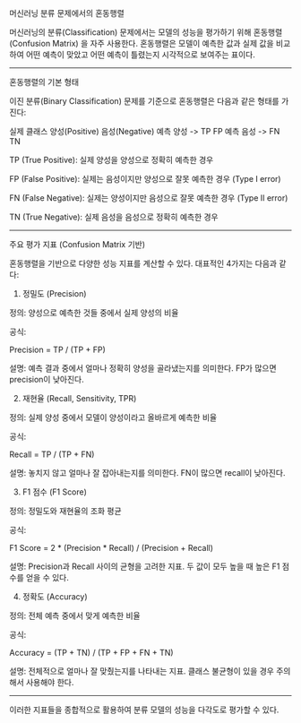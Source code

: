 머신러닝 분류 문제에서의 혼동행렬

머신러닝의 분류(Classification) 문제에서는 모델의 성능을 평가하기 위해 혼동행렬(Confusion Matrix) 을 자주 사용한다. 혼동행렬은 모델이 예측한 값과 실제 값을 비교하여 어떤 예측이 맞았고 어떤 예측이 틀렸는지 시각적으로 보여주는 표이다.


---

혼동행렬의 기본 형태

이진 분류(Binary Classification) 문제를 기준으로 혼동행렬은 다음과 같은 형태를 가진다:

실제 클래스
                양성(Positive)   음성(Negative)
예측 양성  ->     TP               FP
예측 음성  ->     FN               TN

TP (True Positive): 실제 양성을 양성으로 정확히 예측한 경우

FP (False Positive): 실제는 음성이지만 양성으로 잘못 예측한 경우 (Type I error)

FN (False Negative): 실제는 양성이지만 음성으로 잘못 예측한 경우 (Type II error)

TN (True Negative): 실제 음성을 음성으로 정확히 예측한 경우



---

주요 평가 지표 (Confusion Matrix 기반)

혼동행렬을 기반으로 다양한 성능 지표를 계산할 수 있다. 대표적인 4가지는 다음과 같다:

1. 정밀도 (Precision)

정의: 양성으로 예측한 것들 중에서 실제 양성의 비율

공식:

Precision = TP / (TP + FP)

설명: 예측 결과 중에서 얼마나 정확히 양성을 골라냈는지를 의미한다. FP가 많으면 precision이 낮아진다.


2. 재현율 (Recall, Sensitivity, TPR)

정의: 실제 양성 중에서 모델이 양성이라고 올바르게 예측한 비율

공식:

Recall = TP / (TP + FN)

설명: 놓치지 않고 얼마나 잘 잡아내는지를 의미한다. FN이 많으면 recall이 낮아진다.


3. F1 점수 (F1 Score)

정의: 정밀도와 재현율의 조화 평균

공식:

F1 Score = 2 * (Precision * Recall) / (Precision + Recall)

설명: Precision과 Recall 사이의 균형을 고려한 지표. 두 값이 모두 높을 때 높은 F1 점수를 얻을 수 있다.


4. 정확도 (Accuracy)

정의: 전체 예측 중에서 맞게 예측한 비율

공식:

Accuracy = (TP + TN) / (TP + FP + FN + TN)

설명: 전체적으로 얼마나 잘 맞췄는지를 나타내는 지표. 클래스 불균형이 있을 경우 주의해서 사용해야 한다.



---

이러한 지표들을 종합적으로 활용하여 분류 모델의 성능을 다각도로 평가할 수 있다.

